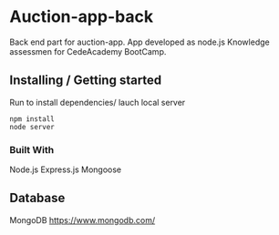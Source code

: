 # Auction-app-back
Back end part for auction-app.
App developed as node.js Knowledge assessmen for CedeAcademy BootCamp.

## Installing / Getting started

Run to install dependencies/ lauch local server

```shell
npm install
node server 
```

### Built With
Node.js Express.js Mongoose

## Database
MongoDB  https://www.mongodb.com/
